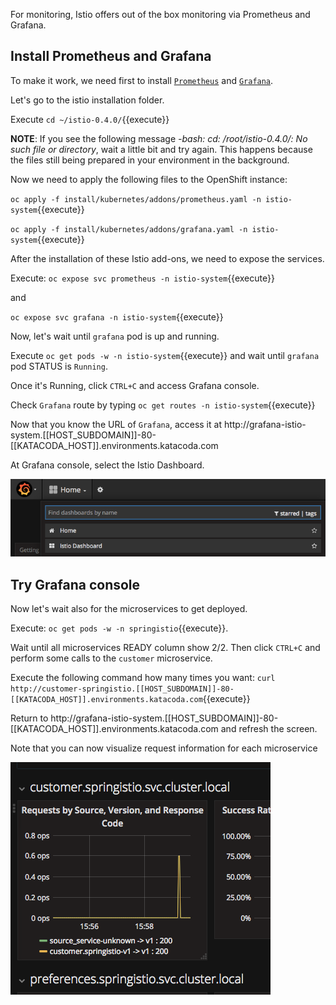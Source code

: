 For monitoring, Istio offers out of the box monitoring via Prometheus and Grafana.

## Install Prometheus and Grafana

To make it work, we need first to install [`Prometheus`](https://prometheus.io/) and [`Grafana`](https://grafana.com/). 

Let's go to the istio installation folder.

Execute `cd ~/istio-0.4.0/`{{execute}}

**NOTE**: If you see the following message *-bash: cd: /root/istio-0.4.0/: No such file or directory*, wait a little bit and try again. This happens because the files still being prepared in your environment in the background.

Now we need to apply the following files to the OpenShift instance:

`oc apply -f install/kubernetes/addons/prometheus.yaml -n istio-system`{{execute}}

`oc apply -f install/kubernetes/addons/grafana.yaml -n istio-system`{{execute}}

After the installation of these Istio add-ons, we need to expose the services.

Execute: `oc expose svc prometheus -n istio-system`{{execute}}

and 

`oc expose svc grafana -n istio-system`{{execute}}

Now, let's wait until `grafana` pod is up and running.

Execute `oc get pods -w -n istio-system`{{execute}} and wait until `grafana` pod STATUS is `Running`.

Once it's Running, click `CTRL+C` and access Grafana console.

Check `Grafana` route by typing `oc get routes -n istio-system`{{execute}}

Now that you know the URL of `Grafana`, access it at  http://grafana-istio-system.[[HOST_SUBDOMAIN]]-80-[[KATACODA_HOST]].environments.katacoda.com

At Grafana console, select the Istio Dashboard.

![](../../assets/monitoring/grafana.png)

## Try Grafana console

Now let's wait also for the microservices to get deployed.

Execute: `oc get pods -w -n springistio`{{execute}}.

Wait until all microservices READY column show 2/2. Then click `CTRL+C` and perform some calls to the `customer` microservice.

Execute the following command how many times you want: `curl http://customer-springistio.[[HOST_SUBDOMAIN]]-80-[[KATACODA_HOST]].environments.katacoda.com`{{execute}}

Return to http://grafana-istio-system.[[HOST_SUBDOMAIN]]-80-[[KATACODA_HOST]].environments.katacoda.com and refresh the screen.

Note that you can now visualize request information for each microservice

![](../../assets/monitoring/grafana-services.png)

